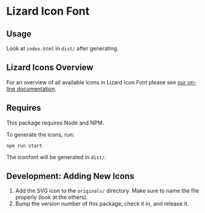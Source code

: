 Lizard Icon Font
================

Usage
-----

Look at `index.html` in `dist/` after generating.


Lizard Icons Overview
---------------------

For an overview of all available icons in Lizard Icon Font please see [our
on-line documentation](http://nens.github.io/lizard-iconfont/).

Requires
--------

This package requires Node and NPM.

To generate the icons, run:

    npm run start

The iconfont will be generated in `dist/`.


Development: Adding New Icons
-----------------------------

1. Add the SVG icon to the `originals/` directory. Make sure to name the file properly (look at the others).
1. Bump the version number of this package, check it in, and release it.

